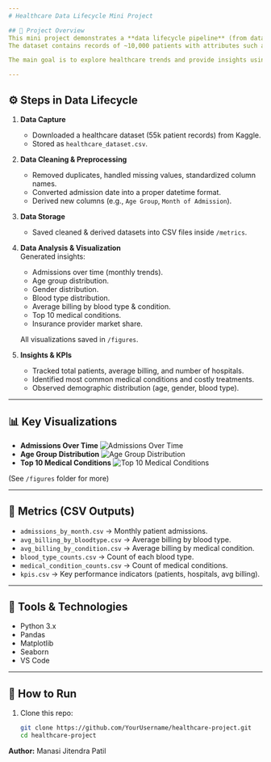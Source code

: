 ```yaml
---
# Healthcare Data Lifecycle Mini Project

## 📌 Project Overview
This mini project demonstrates a **data lifecycle pipeline** (from data capture → cleaning → analysis → visualization) for the **healthcare domain**.  
The dataset contains records of ~10,000 patients with attributes such as **Name, Age, Gender, Blood Type, Medical Condition, Admission Date, Doctor, Hospital, Insurance Provider, and Billing Amount**.

The main goal is to explore healthcare trends and provide insights using **Python (Pandas, Matplotlib, Seaborn)**.

---
```


## ⚙️ Steps in Data Lifecycle

1. **Data Capture**  
   - Downloaded a healthcare dataset (55k patient records) from Kaggle.  
   - Stored as `healthcare_dataset.csv`.

2. **Data Cleaning & Preprocessing**  
   - Removed duplicates, handled missing values, standardized column names.  
   - Converted admission date into a proper datetime format.  
   - Derived new columns (e.g., `Age Group`, `Month of Admission`).

3. **Data Storage**  
   - Saved cleaned & derived datasets into CSV files inside `/metrics`.

4. **Data Analysis & Visualization**  
   Generated insights:
   - Admissions over time (monthly trends).  
   - Age group distribution.  
   - Gender distribution.  
   - Blood type distribution.  
   - Average billing by blood type & condition.  
   - Top 10 medical conditions.  
   - Insurance provider market share.

   All visualizations saved in `/figures`.

5. **Insights & KPIs**  
   - Tracked total patients, average billing, and number of hospitals.  
   - Identified most common medical conditions and costly treatments.  
   - Observed demographic distribution (age, gender, blood type).

---

## 📊 Key Visualizations

- **Admissions Over Time** ![Admissions Over Time](figures/admissions_over_time.png)  
- **Age Group Distribution** ![Age Group Distribution](figures/age_group_distribution.png)  
- **Top 10 Medical Conditions** ![Top 10 Medical Conditions](figures/top10_medical_conditions.png)  

(See `/figures` folder for more)

---

## 📑 Metrics (CSV Outputs)

- `admissions_by_month.csv` → Monthly patient admissions.  
- `avg_billing_by_bloodtype.csv` → Average billing by blood type.  
- `avg_billing_by_condition.csv` → Average billing by medical condition.  
- `blood_type_counts.csv` → Count of each blood type.  
- `medical_condition_counts.csv` → Count of medical conditions.  
- `kpis.csv` → Key performance indicators (patients, hospitals, avg billing).

---

## 🚀 Tools & Technologies
- Python 3.x  
- Pandas  
- Matplotlib  
- Seaborn  
- VS Code  

---

## 📌 How to Run
1. Clone this repo:  
   ```bash
   git clone https://github.com/YourUsername/healthcare-project.git
   cd healthcare-project

**Author:** Manasi Jitendra Patil  